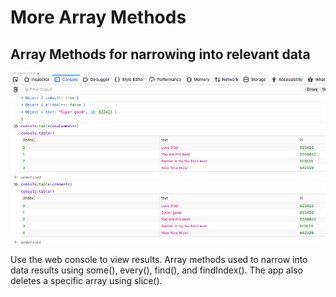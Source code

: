 # More Array Methods

## Array Methods for narrowing into relevant data

![screenshot](image/arrayConsole.png)

<p>Use the web console to view results. Array methods used to narrow into data results using some(), every(), find(), and findIndex().  The app also deletes a specific array using slice().</p>